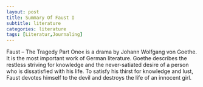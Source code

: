 ```yaml
---
layout: post
title: Summary Of Faust I
subtitle: literature 
categories: literature
tags: [Literatur,Journaling]
---
```


Faust – The Tragedy Part One« is a drama by Johann Wolfgang von Goethe.
It is the most important work of German literature. Goethe describes the restless striving for knowledge and the never-satiated desire of a person who
is dissatisfied with his life. To satisfy his thirst for knowledge and lust, Faust devotes himself to the devil and destroys the life of an innocent girl.
